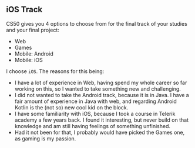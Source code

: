 ## iOS Track

CS50 gives you 4 options to choose from for the final track of your studies and your final project:
- Web
- Games
- Mobile: Android
- Mobile: iOS

I choose `iOS`. The reasons for this being:
- I have a lot of experience in Web, having spend my whole career so far working on this, so I wanted to take something new and challenging.
- I did not wanted to take the Android track, because it is in Java. I have a fair amount of experience in Java with web,
and regarding Android Kotlin is the (not so) new cool kid on the block.
- I have some familiarity with iOS, because I took a course in Telerik academy a few years back. I found it interesting, but never build on that knowledge and
am still having feelings of something unfinished.
- Had it not been for that, I probably would have picked the Games one, as gaming is my passion.

